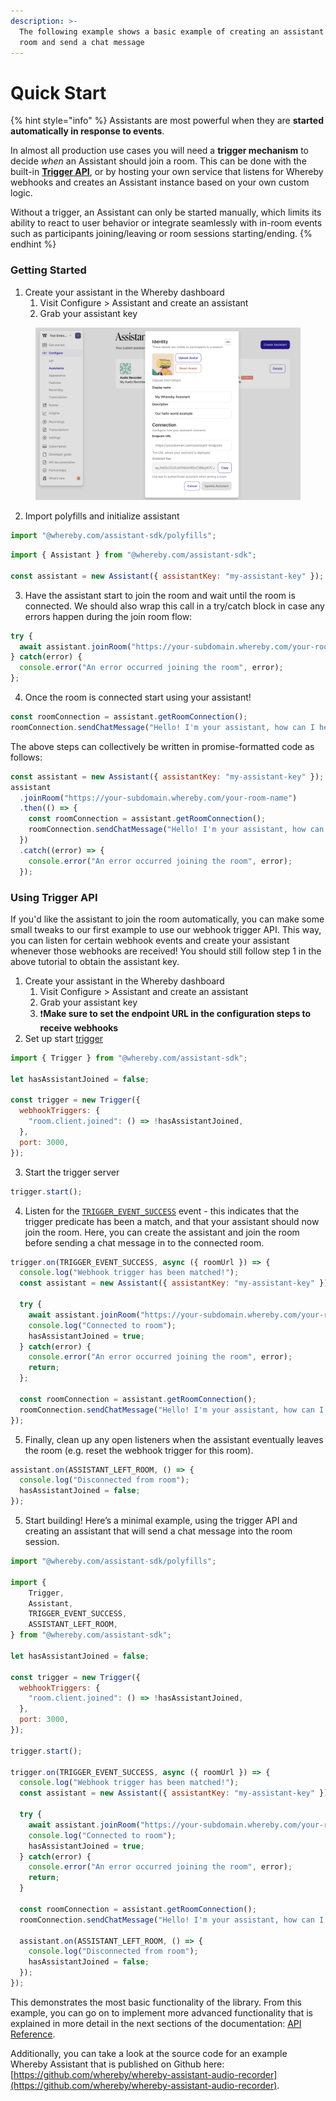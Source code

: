 ```yaml
---
description: >-
  The following example shows a basic example of creating an assistant to join a
  room and send a chat message
---
```


# Quick Start

{% hint style="info" %}
Assistants are most powerful when they are **started automatically in response to events**.

In almost all production use cases you will need a **trigger mechanism** to decide _when_ an Assistant should join a room. This can be done with the built-in [**Trigger API**](quick-start.md#using-trigger-api), or by hosting your own service that listens for Whereby webhooks and creates an Assistant instance based on your own custom logic.

Without a trigger, an Assistant can only be started manually, which limits its ability to react to user behavior or integrate seamlessly with in-room events such as participants joining/leaving or room sessions starting/ending.
{% endhint %}

### Getting Started

1. Create your assistant in the Whereby dashboard
   1. Visit Configure > Assistant and create an assistant
   2. Grab your assistant key

<figure><img src="../../.gitbook/assets/Screenshot 2025-09-25 at 09.56.31 (1).png" alt="The Assistant Dashboard"><figcaption></figcaption></figure>

2. Import polyfills and initialize assistant

```javascript
import "@whereby.com/assistant-sdk/polyfills";
```

```jsx
import { Assistant } from "@whereby.com/assistant-sdk";

const assistant = new Assistant({ assistantKey: "my-assistant-key" });
```

3. Have the assistant start to join the room and wait until the room is connected. We should also wrap this call in a try/catch block in case any errors happen during the join room flow:  &#x20;

```jsx
try { 
  await assistant.joinRoom("https://your-subdomain.whereby.com/your-room-name");
} catch(error) {
  console.error("An error occurred joining the room", error);
}; 
```

4. Once the room is connected start using your assistant!&#x20;

```jsx
const roomConnection = assistant.getRoomConnection();
roomConnection.sendChatMessage("Hello! I'm your assistant, how can I help you?");
```

The above steps can collectively be written in promise-formatted code as follows:

```jsx
const assistant = new Assistant({ assistantKey: "my-assistant-key" });
assistant
  .joinRoom("https://your-subdomain.whereby.com/your-room-name")
  .then(() => {
    const roomConnection = assistant.getRoomConnection();
    roomConnection.sendChatMessage("Hello! I'm your assistant, how can I help you?");
  })
  .catch((error) => {
    console.error("An error occurred joining the room", error);
  });
```

### Using Trigger API

If you'd like the assistant to join the room automatically, you can make some small tweaks to our first example to use our webhook trigger API.  This way, you can listen for certain webhook events and create your assistant whenever those webhooks are received! You should still follow step 1 in the above tutorial to obtain the assistant key.&#x20;

1. Create your assistant in the Whereby dashboard
   1. Visit Configure > Assistant and create an assistant
   2. Grab your assistant key
   3. :exclamation:**Make sure to set the endpoint URL in the configuration steps to receive webhooks**
2. Set up start [trigger](api-reference/trigger.md)&#x20;

```jsx
import { Trigger } from "@whereby.com/assistant-sdk";

let hasAssistantJoined = false;

const trigger = new Trigger({
  webhookTriggers: {
    "room.client.joined": () => !hasAssistantJoined,
  },
  port: 3000,
});
```

3. Start the trigger server

```jsx
trigger.start();
```

4. Listen for the  [`TRIGGER_EVENT_SUCCESS`](types/trigger-types.md#triggerevents) event - this indicates that the trigger predicate has been a match, and that your assistant should now join the room. Here, you can create the assistant and join the room before sending a chat message in to the connected room.

```jsx
trigger.on(TRIGGER_EVENT_SUCCESS, async ({ roomUrl }) => {
  console.log("Webhook trigger has been matched!");
  const assistant = new Assistant({ assistantKey: "my-assistant-key" });
  
  try { 
    await assistant.joinRoom("https://your-subdomain.whereby.com/your-room-name");
    console.log("Connected to room");
    hasAssistantJoined = true;
  } catch(error) {
    console.error("An error occurred joining the room", error);
    return;
  };

  const roomConnection = assistant.getRoomConnection();
  roomConnection.sendChatMessage("Hello! I'm your assistant, how can I help you?");
});
```

5. Finally, clean up any open listeners when the assistant eventually leaves the room (e.g. reset the webhook trigger for this room).

```jsx
assistant.on(ASSISTANT_LEFT_ROOM, () => {
  console.log("Disconnected from room");
  hasAssistantJoined = false;
});
```

5. Start building! Here’s a minimal example, using the trigger API and creating an assistant that will send a chat message into the room session.

```jsx
import "@whereby.com/assistant-sdk/polyfills";

import {
    Trigger,
    Assistant,
    TRIGGER_EVENT_SUCCESS,
    ASSISTANT_LEFT_ROOM,
} from "@whereby.com/assistant-sdk";

let hasAssistantJoined = false;

const trigger = new Trigger({
  webhookTriggers: {
    "room.client.joined": () => !hasAssistantJoined,
  },
  port: 3000,
});

trigger.start();

trigger.on(TRIGGER_EVENT_SUCCESS, async ({ roomUrl }) => {
  console.log("Webhook trigger has been matched!");
  const assistant = new Assistant({ assistantKey: "my-assistant-key" });
  
  try { 
    await assistant.joinRoom("https://your-subdomain.whereby.com/your-room-name");
    console.log("Connected to room");
    hasAssistantJoined = true;
  } catch(error) {
    console.error("An error occurred joining the room", error);
    return;
  }
    
  const roomConnection = assistant.getRoomConnection();
  roomConnection.sendChatMessage("Hello! I'm your assistant, how can I help you?");
    
  assistant.on(ASSISTANT_LEFT_ROOM, () => {
    console.log("Disconnected from room");
    hasAssistantJoined = false;
  });
});
```

This demonstrates the most basic functionality of the library. From this example, you can go on to implement more advanced functionality that is explained in more detail in the next sections of the documentation: [API Reference](api-reference/).

Additionally, you can take a look at the source code for an example Whereby Assistant that is published on Github here: [https://github.com/whereby/whereby-assistant-audio-recorder](https://github.com/whereby/whereby-assistant-audio-recorder).
